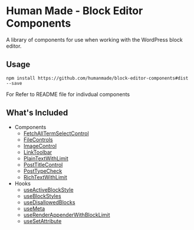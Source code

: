 # Human Made - Block Editor Components

A library of components for use when working with the WordPress block editor.

## Usage

`npm install https://github.com/humanmade/block-editor-components#dist --save`

For Refer to README file for indivdual components

## What's Included

* Components
	* [FetchAllTermSelectControl](https://github.com/humanmade/block-editor-components/blob/main/src/components/FetchAllTermSelectControl/README.md)
	* [FileControls](https://github.com/humanmade/block-editor-components/blob/main/src/components/FileControls/README.md)
	* [ImageControl](https://github.com/humanmade/block-editor-components/blob/main/src/components/ImageControl/README.md)
	* [LinkToolbar](https://github.com/humanmade/block-editor-components/blob/main/src/components/LinkToolbar/README.md)
	* [PlainTextWithLimit](https://github.com/humanmade/block-editor-components/blob/main/src/components/PlainTextWithLimit/README.md)
	* [PostTitleControl](https://github.com/humanmade/block-editor-components/blob/main/src/components/PostTitleControl/README.md)
	* [PostTypeCheck](https://github.com/humanmade/block-editor-components/blob/main/src/components/PostTypeCheck/README.md)
	* [RichTextWithLimit](https://github.com/humanmade/block-editor-components/blob/main/src/components/RichTextWithLimit/README.md)
* Hooks
	* [useActiveBlockStyle](https://github.com/humanmade/block-editor-components/blob/main/src/hooks/useActiveBlockStyle/README.md)
	* [useBlockStyles](https://github.com/humanmade/block-editor-components/blob/main/src/hooks/useBlockStyles/README.md)
	* [useDisallowedBlocks](https://github.com/humanmade/block-editor-components/blob/main/src/hooks/useDisallowedBlocks/README.md)
	* [useMeta](https://github.com/humanmade/block-editor-components/blob/main/src/hooks/useMeta/README.md)
	* [useRenderAppenderWithBlockLimit](https://github.com/humanmade/block-editor-components/blob/main/src/hooks/useRenderAppenderWithBlockLimit/README.md)
	* [useSetAttribute](https://github.com/humanmade/block-editor-components/blob/main/src/hooks/useSetAttribute/README.md)
